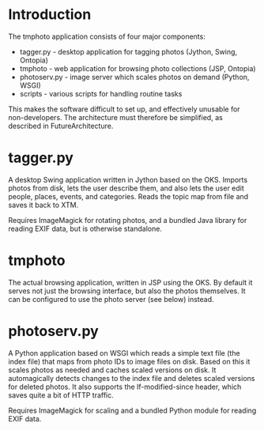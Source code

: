 # Introduction #

The tmphoto application consists of four major components:
  * tagger.py - desktop application for tagging photos (Jython, Swing, Ontopia)
  * tmphoto - web application for browsing photo collections (JSP, Ontopia)
  * photoserv.py - image server which scales photos on demand (Python, WSGI)
  * scripts - various scripts for handling routine tasks

This makes the software difficult to set up, and effectively unusable for non-developers. The architecture must therefore be simplified, as described in FutureArchitecture.

# tagger.py #

A desktop Swing application written in Jython based on the OKS. Imports photos from disk, lets the user describe them, and also lets the user edit people, places, events, and categories. Reads the topic map from file and saves it back to XTM.

Requires ImageMagick for rotating photos, and a bundled Java library for reading EXIF data, but is otherwise standalone.

# tmphoto #

The actual browsing application, written in JSP using the OKS. By default it serves not just the browsing interface, but also the photos themselves. It can be configured to use the photo server (see below) instead.

# photoserv.py #

A Python application based on WSGI which reads a simple text file (the index file) that maps from photo IDs to image files on disk. Based on this it scales photos as needed and caches scaled versions on disk. It automagically detects changes to the index file and deletes scaled versions for deleted photos. It also supports the If-modified-since header, which saves quite a bit of HTTP traffic.

Requires ImageMagick for scaling and a bundled Python module for reading EXIF data.